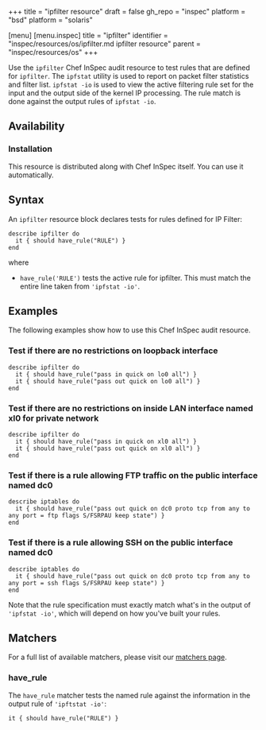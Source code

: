 +++
title = "ipfilter resource"
draft = false
gh_repo = "inspec"
platform = "bsd"
platform = "solaris"

[menu]
  [menu.inspec]
    title = "ipfilter"
    identifier = "inspec/resources/os/ipfilter.md ipfilter resource"
    parent = "inspec/resources/os"
+++

Use the `ipfilter` Chef InSpec audit resource to test rules that are defined for `ipfilter`. The `ipfstat` utility is used to report on packet filter statistics and filter list. `ipfstat -io` is used to view the active filtering rule set for the input and the output side of the kernel IP processing. The rule match is done against the output rules of `ipfstat -io`.

## Availability

### Installation

This resource is distributed along with Chef InSpec itself. You can use it automatically.

## Syntax

An `ipfilter` resource block declares tests for rules defined for IP Filter:

    describe ipfilter do
      it { should have_rule("RULE") }
    end

where

- `have_rule('RULE')` tests the active rule for ipfilter. This must match the entire line taken from `'ipfstat -io'`.

## Examples

The following examples show how to use this Chef InSpec audit resource.

### Test if there are no restrictions on loopback interface

    describe ipfilter do
      it { should have_rule("pass in quick on lo0 all") }
      it { should have_rule("pass out quick on lo0 all") }
    end

### Test if there are no restrictions on inside LAN interface named xl0 for private network

    describe ipfilter do
      it { should have_rule("pass in quick on xl0 all") }
      it { should have_rule("pass out quick on xl0 all") }
    end

### Test if there is a rule allowing FTP traffic on the public interface named dc0

    describe iptables do
      it { should have_rule("pass out quick on dc0 proto tcp from any to any port = ftp flags S/FSRPAU keep state") }
    end

### Test if there is a rule allowing SSH on the public interface named dc0

    describe iptables do
      it { should have_rule("pass out quick on dc0 proto tcp from any to any port = ssh flags S/FSRPAU keep state") }
    end

Note that the rule specification must exactly match what's in the output of `'ipfstat -io'`, which will depend on how you've built your rules.

## Matchers

For a full list of available matchers, please visit our [matchers page](/inspec/matchers/).

### have_rule

The `have_rule` matcher tests the named rule against the information in the output rule of `'ipftstat -io'`:

    it { should have_rule("RULE") }
